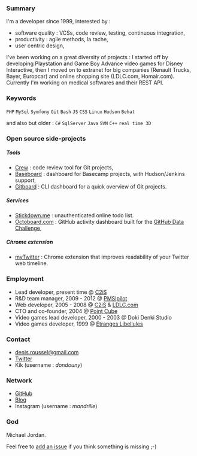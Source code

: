### Summary

I'm a developer since 1999, interested by :

* software quality : VCSs, code review, testing, continuous integration,
* productivity : agile methods, la rache,
* user centric design,

I've been working on a great diversity of projects : I started off by developing Playstation and Game Boy Advance video games for Disney Interactive, then I moved on to extranet for big companies (Renault Trucks, Bayer, Europcar) and online shopping site (LDLC.com, Homair.com). Currently I'm working on medical softwares and their REST API.


### Keywords

`PHP` `MySql` `Symfony` `Git` `Bash` `JS` `CSS` `Linux` `Hudson` `Behat`

and also but older : `C#` `SqlServer` `Java` `SVN` `C++` `real time 3D`


### Open source side-projects

##### Tools

* [Crew](http://pmsipilot.github.com/Crew) : code review tool for Git projects,
* [Baseboard](http://kuikui.github.com/Baseboard) : dashboard for Basecamp projects, with Hudson/Jenkins support,
* [Gitboard](http://kuikui.github.com/Gitboard) : CLI dashboard for a quick overview of Git projects.

##### Services

* [Stickdown.me](http://stickdown.me) : unauthenticated online todo list.
* [Octoboard.com](http://octoboard.com) : GitHub activity dashboard built for the [GitHub Data Challenge](https://github.com/blog/1118-the-github-data-challenge),

##### Chrome extension

* [myTwitter](https://chrome.google.com/webstore/detail/blogaalpphinblmlnbeekgkckebgfpop) : Chrome extension  that improves readability of your Twitter web timeline.

### Employment

* Lead developer, present time @ [C2iS](http://www.c2is.fr)
* R&D team manager, 2009 - 2012 @ [PMSIpilot](http://www.pmsipilot.com)
* Web developer, 2005 - 2008 @ [C2iS](http://www.c2is.fr) & [LDLC.com](http://www.ldlc.com)
* CTO and co-founder, 2004 @ [Point Cube](http://www.pointcube.fr)
* Video games lead developer, 2000 - 2003 @ Doki Denki Studio
* Video games developer, 1999 @ [Etranges Libellules](http://www.etranges-libellules.fr/)

### Contact

* denis.roussel@gmail.com
* [Twitter](https://twitter.com/dondouny)
* Kik (username : *dondouny*)

### Network

* [GitHub](https://github.com/KuiKui)
* [Blog](http://denisroussel.fr)
* Instagram (username : *mandrille*)

### God

Michael Jordan.

Feel free to [add an issue](https://github.com/KuiKui/Profile/issues) if you think something is missing ;-)